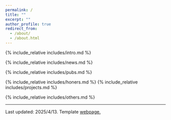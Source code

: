 ```yaml
---
permalink: /
title: ""
excerpt: ""
author_profile: true
redirect_from: 
  - /about/
  - /about.html
---
```


<span class='anchor' id='about-me'></span>
{% include_relative includes/intro.md %}

{% include_relative includes/news.md %}

<!-- {% include_relative includes/blogs.md %}-->

{% include_relative includes/pubs.md %}

{% include_relative includes/honers.md %}
{% include_relative includes/projects.md %}

{% include_relative includes/others.md %}


<footer> 
  <hr>
<p>Last updated:  2025/4/13. Template <a href="https://github.com/zj-jayzhang/zj-jayzhang.github.io">   webpage.</a></p>

</footer>

